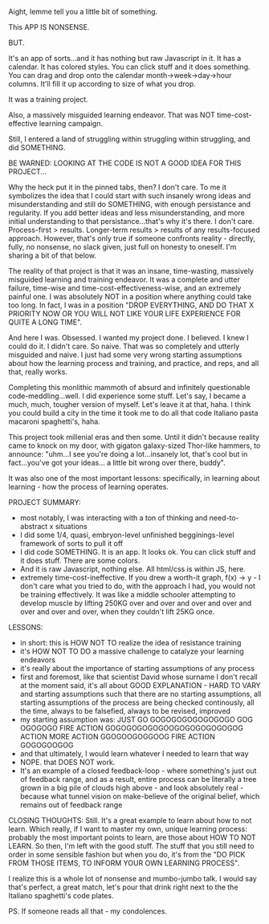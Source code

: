Aight, lemme tell you a little bit of something. 

This APP IS NONSENSE.

BUT. 

It's an app of sorts...and it has nothing but raw Javascript in it.
It has a calendar. 
It has colored styles. 
You can click stuff and it does something. 
You can drag and drop onto the calendar month->week->day->hour columns. It'll fill it up according to size of what you drop.

It was a training project.

Also, a massively misguided learning endeavor.
That was NOT time-cost-effective learning campaign.

Still, I entered a land of struggling within struggling within struggling, and did SOMETHING.

BE WARNED: LOOKING AT THE CODE IS NOT A GOOD IDEA FOR THIS PROJECT...

Why the heck put it in the pinned tabs, then?
I don't care. To me it symbolizes the idea that I could start with such insanely wrong ideas and misunderstanding and still do SOMETHING, with enough persistance and regularity. If you add better ideas and less misunderstanding, and more initial understanding to that persistance...that's why it's there. I don't care.
Process-first > results. Longer-term results > results of any results-focused approach.
However, that's only true if someone confronts reality - directly, fully, no nonsense, no slack given, just full on honesty to oneself.
I'm sharing a bit of that below.

The reality of that project is that it was an insane, time-wasting, massively misguided learning and training endeavor. 
It was a complete and utter failure, time-wise and time-cost-effectiveness-wise, and an extremely painful one.
I was absolutely NOT in a position where anything could take too long. 
In fact, I was in a position "DROP EVERYTHING, AND DO THAT X PRIORITY NOW OR YOU WILL NOT LIKE YOUR LIFE EXPERIENCE FOR QUITE A LONG TIME".

And here I was.
Obsessed.
I wanted my project done. I believed. 
I knew I could do it.
I didn't care.
So naive. That was so completely and utterly misguided and naive.
I just had some very wrong starting assumptions about how the learning process and training, and practice, and reps, and all that, really works.

Completing this monlithic mammoth of absurd and infinitely questionable code-meddling...well. I did experience some stuff.
Let's say, I became a much, much, tougher version of myself. 
Let's leave it at that, haha.
I think you could build a city in the time it took me to do all that code Italiano pasta macaroni spaghetti's, haha.

This project took millenial eras and then some. 
Until it didn't because reality came to knock on my door, with gigaton galaxy-sized Thor-like hammers, to announce:
"uhm...I see you're doing a lot...insanely lot, that's cool but in fact...you've got your ideas... a little bit wrong over there, buddy". 

It was also one of the most important lessons: specifically, in learning about learning - how the process of learning operates.

PROJECT SUMMARY:
- most notably, I was interacting with a ton of thinking and need-to-abstract x situations
- I did some 1/4, quasi, embryon-level unfinished begginings-level framework of sorts to pull it off
- I did code SOMETHING. It is an app. It looks ok. You can click stuff and it does stuff. There are some colors.
- And it is raw Javascript, nothing else. All html/css is within JS, here.
- extremely time-cost-ineffective. If you drew a worth-it graph, f(x) -> y - I don't care what you tried to do, with the approach I had, you would not be training effectively. It was like a middle schooler attempting to develop muscle by lifting 250KG over and over and over and over and over and over and over, when they couldn't lift 25KG once.

LESSONS:
- in short: this is HOW NOT TO realize the idea of resistance training
- it's HOW NOT TO DO a massive challenge to catalyze your learning endeavors
- it's really about the importance of starting assumptions of any process
- first and foremost, like that scientist David whose surname I don't recall at the moment said, it's all about GOOD EXPLANATION - HARD TO VARY and starting assumptions such that there are no starting assumptions, all starting assumptions of the process are being checked continously, all the time, always to be falsefied, always to be revised, improved
- my starting assumption was: JUST GO GOGOGOGOGOGOGOGO GOG OGOGOGO FIRE ACTION GOGOGOGOGOGOOGOGOGOGOGOGOG ACTION MORE ACTION GGOGOOGOGGOOG FIRE ACTION GOGOGOOGOG
- and that ultimately, I would learn whatever I needed to learn that way
- NOPE. that DOES NOT work. 
- It's an example of a closed feedback-loop - where something's just out of feedback range, and as a result, entire process can be literally a tree grown in a big pile of clouds high above - and look absolutely real - because what tunnel vision on make-believe of the original belief, which remains out of feedback range

CLOSING THOUGHTS:
Still. It's a great example to learn about how to not learn.
Which really, if I want to master my own, unique learning process: 
probably the most important points to learn, are those about HOW TO NOT LEARN. 
So then, I'm left with the good stuff. The stuff that you still need to order in some sensible fashion but when you do, it's from the "DO PICK FROM THOSE ITEMS, TO INFORM YOUR OWN LEARNING PROCESS".

I realize this is a whole lot of nonsense and mumbo-jumbo talk. 
I would say that's perfect, a great match, let's pour that drink right next to the the Italiano spaghetti's code plates.

PS.
If someone reads all that - my condolences.
